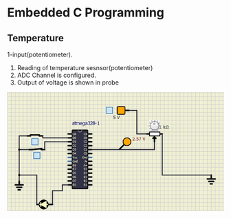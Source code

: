 # Embedded C Programming 
## Temperature 
1-input(potentiometer).
  1) Reading of temperature sesnsor(potentiometer)
  2) ADC Channel is configured.
  3) Output of voltage is shown in probe
  
![Activity2](https://github.com/topnotch07/Emb-C/blob/77473362f45d4087851604d8efbcad720a570069/Activity-2/activity-2.jpg)
